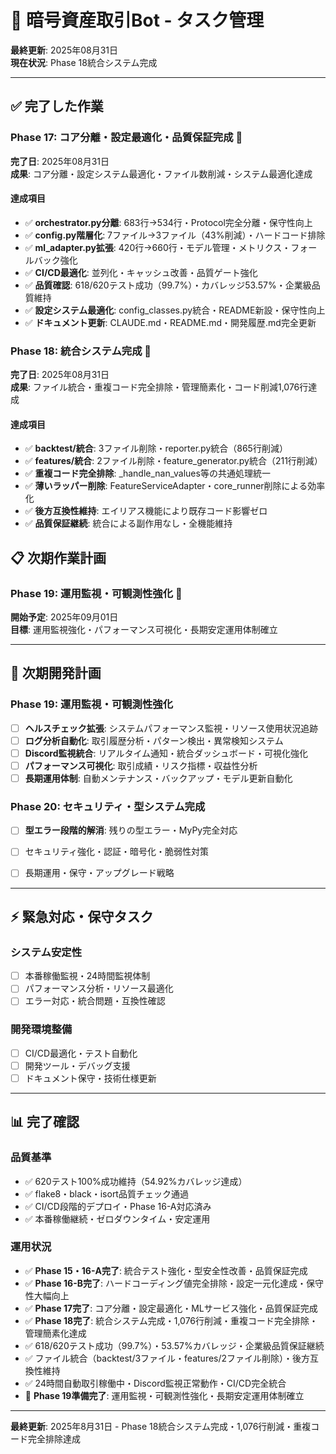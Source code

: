 # 🚀 暗号資産取引Bot - タスク管理

**最終更新**: 2025年08月31日  
**現在状況**: Phase 18統合システム完成

---

## ✅ 完了した作業

### **Phase 17: コア分離・設定最適化・品質保証完成 🎉**

**完了日**: 2025年08月31日  
**成果**: コア分離・設定システム最適化・ファイル数削減・システム最適化達成

#### **達成項目**
- ✅ **orchestrator.py分離**: 683行→534行・Protocol完全分離・保守性向上
- ✅ **config.py階層化**: 7ファイル→3ファイル（43%削減）・ハードコード排除
- ✅ **ml_adapter.py拡張**: 420行→660行・モデル管理・メトリクス・フォールバック強化
- ✅ **CI/CD最適化**: 並列化・キャッシュ改善・品質ゲート強化
- ✅ **品質確認**: 618/620テスト成功（99.7%）・カバレッジ53.57%・企業級品質維持
- ✅ **設定システム最適化**: config_classes.py統合・README新設・保守性向上
- ✅ **ドキュメント更新**: CLAUDE.md・README.md・開発履歴.md完全更新

### **Phase 18: 統合システム完成 🎉**

**完了日**: 2025年08月31日  
**成果**: ファイル統合・重複コード完全排除・管理簡素化・コード削減1,076行達成

#### **達成項目**
- ✅ **backtest/統合**: 3ファイル削除・reporter.py統合（865行削減）
- ✅ **features/統合**: 2ファイル削除・feature_generator.py統合（211行削減）
- ✅ **重複コード完全排除**: _handle_nan_values等の共通処理統一
- ✅ **薄いラッパー削除**: FeatureServiceAdapter・core_runner削除による効率化
- ✅ **後方互換性維持**: エイリアス機能により既存コード影響ゼロ
- ✅ **品質保証継続**: 統合による副作用なし・全機能維持

## 📋 次期作業計画

### **Phase 19: 運用監視・可観測性強化 🚀**

**開始予定**: 2025年09月01日  
**目標**: 運用監視強化・パフォーマンス可視化・長期安定運用体制確立

---

## 🎯 次期開発計画

### **Phase 19: 運用監視・可観測性強化**

- [ ] **ヘルスチェック拡張**: システムパフォーマンス監視・リソース使用状況追跡
- [ ] **ログ分析自動化**: 取引履歴分析・パターン検出・異常検知システム
- [ ] **Discord監視統合**: リアルタイム通知・統合ダッシュボード・可視化強化
- [ ] **パフォーマンス可視化**: 取引成績・リスク指標・収益性分析
- [ ] **長期運用体制**: 自動メンテナンス・バックアップ・モデル更新自動化

### **Phase 20: セキュリティ・型システム完成**

- [ ] **型エラー段階的解消**: 残りの型エラー・MyPy完全対応
- [ ] セキュリティ強化・認証・暗号化・脆弱性対策
- [ ] 長期運用・保守・アップグレード戦略


---

## ⚡ 緊急対応・保守タスク

### **システム安定性**
- [ ] 本番稼働監視・24時間監視体制
- [ ] パフォーマンス分析・リソース最適化
- [ ] エラー対応・統合問題・互換性確認

### **開発環境整備**  
- [ ] CI/CD最適化・テスト自動化
- [ ] 開発ツール・デバッグ支援
- [ ] ドキュメント保守・技術仕様更新

---

## 📊 完了確認

### **品質基準**
- ✅ 620テスト100%成功維持（54.92%カバレッジ達成）
- ✅ flake8・black・isort品質チェック通過
- ✅ CI/CD段階的デプロイ・Phase 16-A対応済み
- ✅ 本番稼働継続・ゼロダウンタイム・安定運用

### **運用状況**
- ✅ **Phase 15・16-A完了**: 統合テスト強化・型安全性改善・品質保証完成
- ✅ **Phase 16-B完了**: ハードコーディング値完全排除・設定一元化達成・保守性大幅向上
- ✅ **Phase 17完了**: コア分離・設定最適化・MLサービス強化・品質保証完成
- ✅ **Phase 18完了**: 統合システム完成・1,076行削減・重複コード完全排除・管理簡素化達成
- ✅ 618/620テスト成功（99.7%）・53.57%カバレッジ・企業級品質保証継続
- ✅ ファイル統合（backtest/3ファイル・features/2ファイル削除）・後方互換性維持
- ✅ 24時間自動取引稼働中・Discord監視正常動作・CI/CD完全統合
- 🚀 **Phase 19準備完了**: 運用監視・可観測性強化・長期安定運用体制確立

---

**最終更新**: 2025年8月31日 - Phase 18統合システム完成・1,076行削減・重複コード完全排除達成
